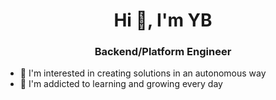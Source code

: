 <h1 align="center">Hi 👋, I'm YB</h1>
<h3 align="center">Backend/Platform Engineer</h3>

- 💞️ I'm interested in creating solutions in an autonomous way
- 🌱 I'm addicted to learning and growing every day
